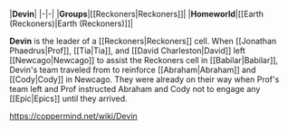 |**Devin**|
|-|-|
|**Groups**|[[Reckoners\|Reckoners]]|
|**Homeworld**|[[Earth (Reckoners)\|Earth (Reckoners)]]|

**Devin** is the leader of a [[Reckoners\|Reckoners]] cell.
When [[Jonathan Phaedrus\|Prof]], [[Tia\|Tia]], and [[David Charleston\|David]] left [[Newcago\|Newcago]] to assist the Reckoners cell in [[Babilar\|Babilar]], Devin's team traveled from  to reinforce [[Abraham\|Abraham]] and [[Cody\|Cody]] in Newcago. They were already on their way when Prof's team left and Prof instructed Abraham and Cody not to engage any [[Epic\|Epics]] until they arrived.



https://coppermind.net/wiki/Devin